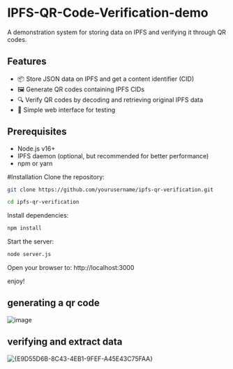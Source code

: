 # IPFS-QR-Code-Verification-demo
A demonstration system for storing data on IPFS and verifying it through QR codes.

## Features

- 📦 Store JSON data on IPFS and get a content identifier (CID)
- 🖼️ Generate QR codes containing IPFS CIDs
- 🔍 Verify QR codes by decoding and retrieving original IPFS data
- 📱 Simple web interface for testing

## Prerequisites
- Node.js v16+
- IPFS daemon (optional, but recommended for better performance)
- npm or yarn

#Installation
Clone the repository:
```bash
git clone https://github.com/yourusername/ipfs-qr-verification.git

cd ipfs-qr-verification
```

Install dependencies:
```bash
npm install
```
Start the server:
```bash
node server.js
```
Open your browser to:
http://localhost:3000

enjoy!
## generating a qr code
![image](https://github.com/user-attachments/assets/4f56f493-85eb-4030-9dae-0e9ea7cdca7f)
## verifying and extract data
![{E9D55D6B-8C43-4EB1-9FEF-A45E43C75FAA}](https://github.com/user-attachments/assets/83367412-14d5-4f7b-acde-778b0d687e38)

